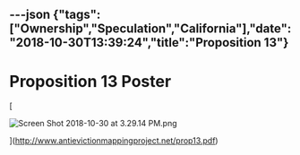 ---json
{"tags":["Ownership","Speculation","California"],"date":"2018-10-30T13:39:24","title":"Proposition 13"}
---

Proposition 13 Poster 
======================

[

![Screen Shot 2018-10-30 at 3.29.14 PM.png](/assets/uploads/Screen+Shot+2018-10-30+at+3.29.14+PM.png)

](http://www.antievictionmappingproject.net/prop13.pdf)